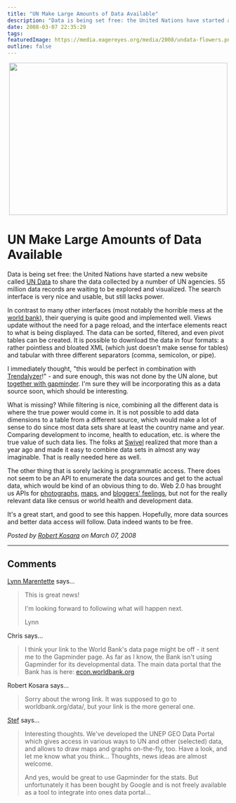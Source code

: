 ```yaml
---
title: "UN Make Large Amounts of Data Available"
description: "Data is being set free: the United Nations have started a new website called&nbsp;UN Data&nbsp;to share the data collected by a number of UN agencies. 55 million data records are waiting to be explored and visualized. The search interface is very nice and usable, but still lacks power."
date: 2008-03-07 22:35:29
tags: 
featuredImage: https://media.eagereyes.org/media/2008/undata-flowers.png
outline: false
---
```


<p align="center"><img src="https://media.eagereyes.org/media/2008/undata-flowers.png" border="0" width="497" height="346" /></p>

# UN Make Large Amounts of Data Available

Data is being set free: the United Nations have started a new website called&nbsp;<a href="http://data.un.org/">UN Data</a>&nbsp;to share the data collected by a number of UN agencies. 55 million data records are waiting to be explored and visualized. The search interface is very nice and usable, but still lacks power.

In contrast to many other interfaces (most notably the horrible mess at the <a href="http://worldbank.org/data/">world bank</a>), their querying is quite good and implemented well. Views update without the need for a page reload, and the interface elements react to what is being displayed. The data can be sorted, filtered, and even pivot tables can be created. It is possible to download the data in four formats: a rather pointless and bloated XML (which just doesn't make sense for tables) and tabular with three different separators (comma, semicolon, or pipe).

I immediately thought, "this would be perfect in combination with <a href="http://www.gapminder.org/world/">Trendalyzer</a>!" - and sure enough, this was not done by the UN alone, but <a href="http://www.un.org/esa/desa/desaNews/v12n03/pubs.html#UNdata">together with gapminder</a>. I'm sure they will be incorporating this as a data source soon, which should be interesting.

What is missing? While filtering is nice, combining all the different data is where the true power would come in. It is not possible to add data dimensions to a table from a different source, which would make a lot of sense to do since most data sets share at least the country name and year. Comparing development to income, health to education, etc. is where the true value of such data lies. The folks at <a href="http://www.swivel.com/">Swivel</a> realized that more than a year ago and made it easy to combine data sets in almost any way imaginable. That is really needed here as well.

The other thing that is sorely lacking is programmatic access. There does not seem to be an API to enumerate the data sources and get to the actual data, which would be kind of an obvious thing to do. Web 2.0 has brought us APIs for <a href="http://www.flickr.com/services/api/">photographs</a>, <a href="http://code.google.com/apis/maps/">maps</a>, and <a href="http://www.wefeelfine.org/api.html">bloggers' feelings</a>, but not for the really relevant data like census or world health and development data.

It's a great start, and good to see this happen. Hopefully, more data sources and better data access will follow. Data indeed wants to be free.


_Posted by <a href="/about">Robert Kosara</a> on March 07, 2008_


<aside class="comments">

---
## Comments

<a href="http://tshwi.blogspot.com" rel="nofollow noopener" target="_blank">Lynn Marentette</a> says…
>	This is great news! 
>	
>	I'm looking forward to following what will happen next.
>	
>	Lynn

Chris says…
>	I think your link to the World Bank's data page might be off - it sent me to the Gapminder page.  As far as I know, the Bank isn't using Gapminder for its developmental data.  The main data portal that the Bank has is here: <a href="http://econ.worldbank.org">econ.worldbank.org</a>
>	

Robert Kosara says…
>	Sorry about the wrong link. It was supposed to go to worldbank.org/data/, but your link is the more general one.

<a href="http://photoblog.la-famille-schwarzer.de" rel="nofollow noopener" target="_blank">Stef</a> says…
>	Interesting thoughts. We've developed the UNEP GEO Data Portal which gives access in various ways to UN and other (selected) data, and allows to draw maps and graphs on-the-fly, too. Have a look, and let me know what you think... Thoughts, news ideas are almost welcome. 
>	
>	And yes, would be great to use Gapminder for the stats. But unfortunately it has been bought by Google and is not freely available as a tool to integrate into ones data portal...

</aside>

